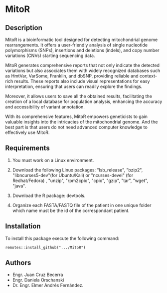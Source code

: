 # MitoR

## Description
MitoR is a bioinformatic tool designed for detecting mitochondrial genome rearrangements. It offers a user-friendly analysis of single nucleotide polymorphisms (SNPs), insertions and deletions (indels), and copy number variations (CNVs) starting sequencing data. 

MitoR generates comprehensive reports that not only indicate the detected variations but also associates them with widely recognized databases such as HmtVar, VarSome, Franklin, and dbSNP, providing reliable and context-rich results. These reports also include visual representations for easy interpretation, ensuring that users can readily explore the findings.

Moreover, it allows users to save all the obtained results, facilitating the creation of a local database for population analysis, enhancing the accuracy and accessibility of variant annotation.
 
With its comprehensive features, MitoR empowers geneticists to gain valuable insights into the intricacies of the mitochondrial genome.
And the best part is that users do not need advanced computer knowledge to effectively use MitoR.

## Requirements
1. You must work on a Linux environment.
   
3. Download the following Linux packages: "lsb_release", "bzip2", "libncurses5-dev"(for Ubuntu/Kali) or "ncurses-devel" (for Redhat/Fedora) , "unzip", "rpm2cpio", "cpio", "gzip", "tar", "wget", "java".
   
5. Download the R package: devtools.
   
7. Organize each FASTA/FASTQ file of the patient in one unique folder which name must be the id of the correspondant patient.


## Installation
To install this package execute the following command: 

`remotes::install_github(".../MitoR")`


## Authors
- Engr. Juan Cruz Becerra
- Engr. Daniela Orschanski
- Dr. Engr. Elmer Andrés Fernández.
